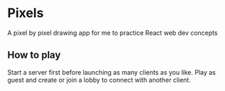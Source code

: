 # Pixels

A pixel by pixel drawing app for me to practice React web dev concepts

## How to play

Start a server first before launching as many clients as you like. Play as guest and create or join a lobby to connect with another client.
